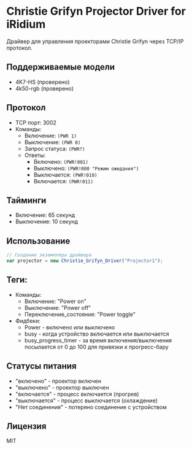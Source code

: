 # Christie Grifyn Projector Driver for iRidium

Драйвер для управления проекторами Christie Grifyn через TCP/IP протокол.

## Поддерживаемые модели
- 4K7-HS (проверено)
- 4k50-rgb (проверено)

## Протокол
- TCP порт: 3002
- Команды:
  - Включение: `(PWR 1)`
  - Выключение: `(PWR 0)`
  - Запрос статуса: `(PWR?)`
  - Ответы:
    - Включено: `(PWR!001)`
    - Выключено: `(PWR!000 "Режим ожидания")`
    - Выключается: `(PWR!010)`
    - Включается: `(PWR!011)`

## Тайминги
- Включение: 65 секунд
- Выключение: 10 секунд

## Использование
```javascript
// Создание экземпляра драйвера
var projector = new Christie_Grifyn_Driver("Projector1");
```

## Теги:
- Команды:
  - Включение: "Power on"
  - Выключение: "Power off"
  - Переключение_состояния: "Power toggle"
- Фидбеки:
  - Power - включено или выключено
  - busy - когда устройство включается или выключается
  - busy_progress_timer - за время включения/выключения посылается от 0 до 100 для привязки к прогресс-бару


## Статусы питания
- "включено" - проектор включен
- "выключено" - проектор выключен
- "включается" - процесс включается (прогрев)
- "выключается" - процесс выключается (охлаждение)
- "Нет соединения" - потеряно соединение с устройством

## Лицензия
MIT 